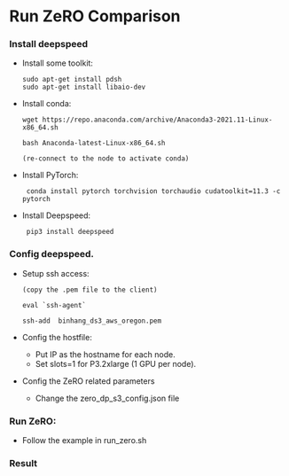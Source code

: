 # Run ZeRO Comparison

### Install deepspeed

- Install some toolkit:

      sudo apt-get install pdsh
      sudo apt-get install libaio-dev

- Install conda:
       
      wget https://repo.anaconda.com/archive/Anaconda3-2021.11-Linux-x86_64.sh
      
      bash Anaconda-latest-Linux-x86_64.sh
      
      (re-connect to the node to activate conda)
    
- Install PyTorch:

       conda install pytorch torchvision torchaudio cudatoolkit=11.3 -c pytorch

- Install Deepspeed:

       pip3 install deepspeed

### Config deepspeed.
- Setup ssh access:

      (copy the .pem file to the client)       
      
      eval `ssh-agent`
 
      ssh-add  binhang_ds3_aws_oregon.pem


- Config the hostfile:

  - Put IP as the hostname for each node. 
  - Set slots=1 for P3.2xlarge (1 GPU per node).


- Config the ZeRO related parameters

  - Change the zero_dp_s3_config.json file


### Run ZeRO:

- Follow the example in run_zero.sh


### Result